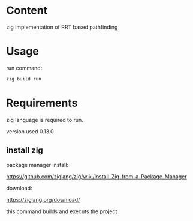 # Content
zig implementation of RRT based pathfinding
# Usage
run command:
```bash
zig build run
```
# Requirements
zig language is required to run.

version used 0.13.0
## install zig
package manager install:

https://github.com/ziglang/zig/wiki/Install-Zig-from-a-Package-Manager

download:

https://ziglang.org/download/

this command builds and executs the project
